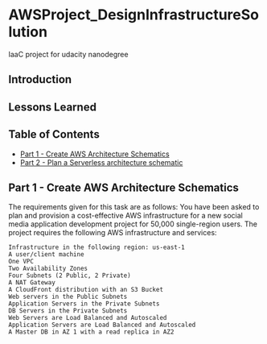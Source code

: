 # AWSProject_DesignInfrastructureSolution
IaaC project for udacity nanodegree

## Introduction

## Lessons Learned

## Table of Contents
- [Part 1 - Create AWS Architecture Schematics](#part-1---create-aws-architecture-schematics)
- [Part 2 - Plan a Serverless architecture schematic](#part-2---plan-serverless)

## Part 1 - Create AWS Architecture Schematics

The requirements given for this task are as follows:
You have been asked to plan and provision a cost-effective AWS infrastructure for a new social media application development project for 50,000 single-region users. The project requires the following AWS infrastructure and services:

    Infrastructure in the following region: us-east-1
    A user/client machine
    One VPC
    Two Availability Zones
    Four Subnets (2 Public, 2 Private)
    A NAT Gateway
    A CloudFront distribution with an S3 Bucket
    Web servers in the Public Subnets
    Application Servers in the Private Subnets
    DB Servers in the Private Subnets
    Web Servers are Load Balanced and Autoscaled
    Application Servers are Load Balanced and Autoscaled
    A Master DB in AZ 1 with a read replica in AZ2
